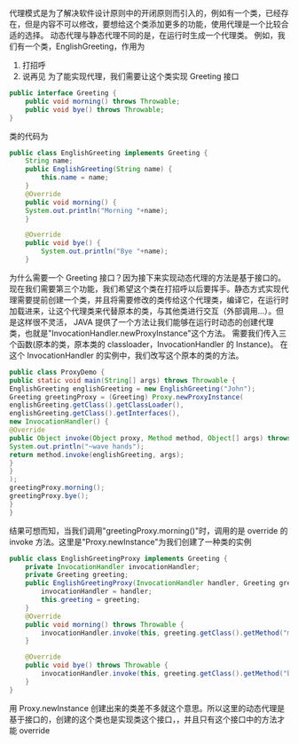 代理模式是为了解决软件设计原则中的开闭原则而引入的，例如有一个类，已经存在，但是内容不可以修改，要想给这个类添加更多的功能，使用代理是一个比较合适的选择。
动态代理与静态代理不同的是，在运行时生成一个代理类。
例如，我们有一个类，EnglishGreeting，作用为

1. 打招呼
2. 说再见
   为了能实现代理，我们需要让这个类实现 Greeting 接口

```java
public interface Greeting {
    public void morning() throws Throwable;
    public void bye() throws Throwable;
}
```

类的代码为

```java
public class EnglishGreeting implements Greeting {
    String name;
    public EnglishGreeting(String name) {
        this.name = name;
    }
    @Override
    public void morning() {
    System.out.println("Morning "+name);
    }

    @Override
    public void bye() {
        System.out.println("Bye "+name);
    }

```

为什么需要一个 Greeting 接口？因为接下来实现动态代理的方法是基于接口的。
现在我们需要第三个功能，我们希望这个类在打招呼以后要挥手。静态方式实现代理需要提前创建一个类，并且将需要修改的类传给这个代理类，编译它，在运行时加载进来，让这个代理类来代替原本的类，与其他类进行交互（外部调用...）。但是这样很不灵活，
JAVA 提供了一个方法让我们能够在运行时动态的创建代理类，也就是"InvocationHandler.newProxyInstance"这个方法。
需要我们传入三个函数(原本的类，原本类的 classloader，InvocationHandler 的 Instance)。
在这个 InvocationHandler 的实例中，我们改写这个原本的类的方法。
```java
public class ProxyDemo {
public static void main(String[] args) throws Throwable {
EnglishGreeting englishGreeting = new EnglishGreeting("John");
Greeting greetingProxy = (Greeting) Proxy.newProxyInstance(
englishGreeting.getClass().getClassLoader(),
englishGreeting.getClass().getInterfaces(),
new InvocationHandler() {
@Override
public Object invoke(Object proxy, Method method, Object[] args) throws Throwable {
System.out.println("~wave hands");
return method.invoke(englishGreeting, args);
}
}
);
greetingProxy.morning();
greetingProxy.bye();
}
}
```
结果可想而知，当我们调用"greetingProxy.morning()"时，调用的是 override 的 invoke 方法。这里是"Proxy.newInstance"为我们创建了一种类的实例
```java
public class EnglishGreetingProxy implements Greeting {
    private InvocationHandler invocationHandler;
    private Greeting greeting;
    public EnglishGreetingProxy(InvocationHandler handler, Greeting greeting) {
        invocationHandler = handler;
        this.greeting = greeting;
    }
    @Override
    public void morning() throws Throwable {
        invocationHandler.invoke(this, greeting.getClass().getMethod("morning"), new Object[]{});
    }

    @Override
    public void bye() throws Throwable {
        invocationHandler.invoke(this, greeting.getClass().getMethod("bye"), new Object[]{});
    }
}
```
用 Proxy.newInstance 创建出来的类差不多就这个意思。所以这里的动态代理是基于接口的，创建的这个类也是实现类这个接口，，并且只有这个接口中的方法才能 override
